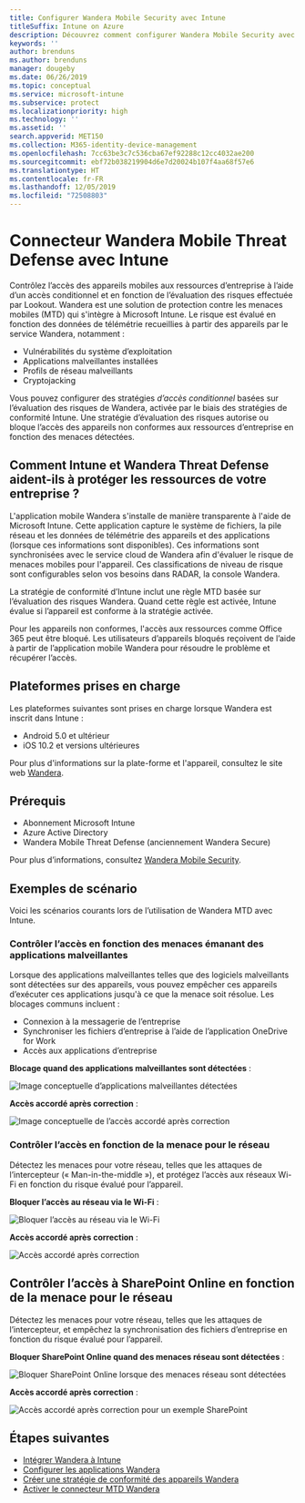 ```yaml
---
title: Configurer Wandera Mobile Security avec Intune
titleSuffix: Intune on Azure
description: Découvrez comment configurer Wandera Mobile Security avec Microsoft Intune pour contrôler l’accès des appareils mobiles aux ressources de votre entreprise.
keywords: ''
author: brenduns
ms.author: brenduns
manager: dougeby
ms.date: 06/26/2019
ms.topic: conceptual
ms.service: microsoft-intune
ms.subservice: protect
ms.localizationpriority: high
ms.technology: ''
ms.assetid: ''
search.appverid: MET150
ms.collection: M365-identity-device-management
ms.openlocfilehash: 7cc63be3c7c536cba67ef92288c12cc4032ae200
ms.sourcegitcommit: ebf72b038219904d6e7d20024b107f4aa68f57e6
ms.translationtype: HT
ms.contentlocale: fr-FR
ms.lasthandoff: 12/05/2019
ms.locfileid: "72508803"
---
```

# <a name="wandera-mobile-threat-defense-connector-with-intune"></a>Connecteur Wandera Mobile Threat Defense avec Intune  

Contrôlez l’accès des appareils mobiles aux ressources d’entreprise à l’aide d’un accès conditionnel et en fonction de l’évaluation des risques effectuée par Lookout. Wandera est une solution de protection contre les menaces mobiles (MTD) qui s'intègre à Microsoft Intune.  Le risque est évalué en fonction des données de télémétrie recueillies à partir des appareils par le service Wandera, notamment :
- Vulnérabilités du système d’exploitation
- Applications malveillantes installées
- Profils de réseau malveillants
- Cryptojacking

Vous pouvez configurer des stratégies *d’accès conditionnel* basées sur l’évaluation des risques de Wandera, activée par le biais des stratégies de conformité Intune. Une stratégie d’évaluation des risques autorise ou bloque l’accès des appareils non conformes aux ressources d’entreprise en fonction des menaces détectées.  


## <a name="how-do-intune-and-wandera-mobile-threat-defense-help-protect-your-company-resources"></a>Comment Intune et Wandera Threat Defense aident-ils à protéger les ressources de votre entreprise ?  

L'application mobile Wandera s'installe de manière transparente à l'aide de Microsoft Intune. Cette application capture le système de fichiers, la pile réseau et les données de télémétrie des appareils et des applications (lorsque ces informations sont disponibles). Ces informations sont synchronisées avec le service cloud de Wandera afin d'évaluer le risque de menaces mobiles pour l'appareil. Ces classifications de niveau de risque sont configurables selon vos besoins dans RADAR, la console Wandera.

La stratégie de conformité d’Intune inclut une règle MTD basée sur l’évaluation des risques Wandera. Quand cette règle est activée, Intune évalue si l’appareil est conforme à la stratégie activée.

Pour les appareils non conformes, l'accès aux ressources comme Office 365 peut être bloqué. Les utilisateurs d’appareils bloqués reçoivent de l’aide à partir de l’application mobile Wandera pour résoudre le problème et récupérer l’accès.

## <a name="supported-platforms"></a>Plateformes prises en charge  

Les plateformes suivantes sont prises en charge lorsque Wandera est inscrit dans Intune :

- Android 5.0 et ultérieur  
- iOS 10.2 et versions ultérieures  

Pour plus d'informations sur la plate-forme et l'appareil, consultez le site web [Wandera](https://www.wandera.com/why-wandera/features/device-support/).

## <a name="prerequisites"></a>Prérequis  

- Abonnement Microsoft Intune  
- Azure Active Directory  
- Wandera Mobile Threat Defense (anciennement Wandera Secure)  

Pour plus d’informations, consultez [Wandera Mobile Security](https://www.wandera.com/mobile-security/).
 
## <a name="sample-scenarios"></a>Exemples de scénario

Voici les scénarios courants lors de l’utilisation de Wandera MTD avec Intune.

### <a name="control-access-based-on-threats-from-malicious-apps"></a>Contrôler l’accès en fonction des menaces émanant des applications malveillantes  

Lorsque des applications malveillantes telles que des logiciels malveillants sont détectées sur des appareils, vous pouvez empêcher ces appareils d’exécuter ces applications jusqu'à ce que la menace soit résolue. Les blocages communs incluent :  
- Connexion à la messagerie de l’entreprise  
- Synchroniser les fichiers d’entreprise à l’aide de l’application OneDrive for Work  
- Accès aux applications d’entreprise  

**Blocage quand des applications malveillantes sont détectées** :

![Image conceptuelle d’applications malveillantes détectées](./media/wandera-mtd-connector/wandera-malicious-apps-blocked.png)  

**Accès accordé après correction** : 

![Image conceptuelle de l’accès accordé après correction](./media/wandera-mtd-connector/wandera-malicious-apps-unblocked.png)


### <a name="control-access-based-on-threat-to-network"></a>Contrôler l’accès en fonction de la menace pour le réseau  

Détectez les menaces pour votre réseau, telles que les attaques de l’intercepteur (« Man-in-the-middle »), et protégez l’accès aux réseaux Wi-Fi en fonction du risque évalué pour l’appareil.  

**Bloquer l’accès au réseau via le Wi-Fi** :  

![Bloquer l’accès au réseau via le Wi-Fi](./media/wandera-mtd-connector/wandera-network-wifi-blocked.png)

**Accès accordé après correction** :  

![Accès accordé après correction](./media/wandera-mtd-connector/wandera-network-wifi-unblocked.png)  

## <a name="control-access-to-sharepoint-online-based-on-threat-to-network"></a>Contrôler l’accès à SharePoint Online en fonction de la menace pour le réseau

Détectez les menaces pour votre réseau, telles que les attaques de l’intercepteur, et empêchez la synchronisation des fichiers d’entreprise en fonction du risque évalué pour l’appareil.

**Bloquer SharePoint Online quand des menaces réseau sont détectées** :  

![Bloquer SharePoint Online lorsque des menaces réseau sont détectées](./media/wandera-mtd-connector/wandera-network-spo-blocked.png)  


**Accès accordé après correction** :  

![Accès accordé après correction pour un exemple SharePoint](./media/wandera-mtd-connector/wandera-network-spo-unblocked.png)  

## <a name="next-steps"></a>Étapes suivantes

- [Intégrer Wandera à Intune](wandera-mtd-connector-integration.md)
- [Configurer les applications Wandera](mtd-apps-ios-app-configuration-policy-add-assign.md)
- [Créer une stratégie de conformité des appareils Wandera](mtd-device-compliance-policy-create.md)
- [Activer le connecteur MTD Wandera](mtd-connector-enable.md)